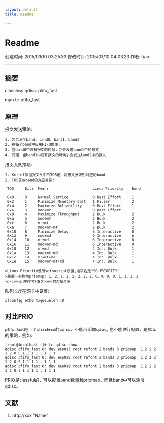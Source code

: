 ```yaml
---
layout: default
title: Readme

---
```


# Readme
创建时间: 2015/03/10 03:25:33  修改时间: 2015/03/10 04:03:23 作者:lijiao

----


## 摘要

classless qdisc: pfifo_fast

man tc-pfifo_fast

## 原理

报文发送策略:

	1. 包含三个band: band0、band1、band2
	2. 在每个band中应用FIFO策略，
	3. 当band0中没有报文的时候，才会发送band1中的报文
	4. 同理，当band1中没有报文的时候才会发送band2中的报文

报文入队策略:

	1. Kernel依据报文头中的TOS值，将报文分发到对应的band
	2. TOS值与band的对应关系:

	 TOS     Bits  Means                    Linux Priority    Band
	 ------------------------------------------------------------
	 0x0     0     Normal Service           0 Best Effort     1
	 0x2     1     Minimize Monetary Cost   1 Filler          2
	 0x4     2     Maximize Reliability     0 Best Effort     1
	 0x6     3     mmc+mr                   0 Best Effort     1
	 0x8     4     Maximize Throughput      2 Bulk            2
	 0xa     5     mmc+mt                   2 Bulk            2
	 0xc     6     mr+mt                    2 Bulk            2
	 0xe     7     mmc+mr+mt                2 Bulk            2
	 0x10    8     Minimize Delay           6 Interactive     0
	 0x12    9     mmc+md                   6 Interactive     0
	 0x14    10    mr+md                    6 Interactive     0
	 0x16    11    mmc+mr+md                6 Interactive     0
	 0x18    12    mt+md                    4 Int. Bulk       1
	 0x1a    13    mmc+mt+md                4 Int. Bulk       1
	 0x1c    14    mr+mt+md                 4 Int. Bulk       1
	 0x1e    15    mmc+mr+mt+md             4 Int. Bulk       1

	>Linux Priority使用setsockopt设置,选项名是"SO_PRIORITY"
	>最后一列称为priomap: 1、2、1、1、2、2、2、2、0、0、0、0、1、1、1、1
	>priomap说明TOS值与band的对应关系

队列长度在网卡中设置:

	ifconfig eth0 txqueuelen 10

## 对比PRIO

pfifo_fast是一个classless的qdisc，不能再添加qdisc, 也不能进行配置，是默认的策略，例如:

	[root@localhost ~]# tc qdisc show 
	qdisc pfifo_fast 0: dev enp0s3 root refcnt 2 bands 3 priomap  1 2 2 2 1 2 0 0 1 1 1 1 1 1 1 1
	qdisc pfifo_fast 0: dev enp0s8 root refcnt 2 bands 3 priomap  1 2 2 2 1 2 0 0 1 1 1 1 1 1 1 1
	qdisc pfifo_fast 0: dev enp0s9 root refcnt 2 bands 3 priomap  1 2 2 2 1 2 0 0 1 1 1 1 1 1 1 1

PRIO是classful的，可以配置band数量和priomap，而且band中可以添加qdisc。


## 文献
1. http://xxx  "Name"


